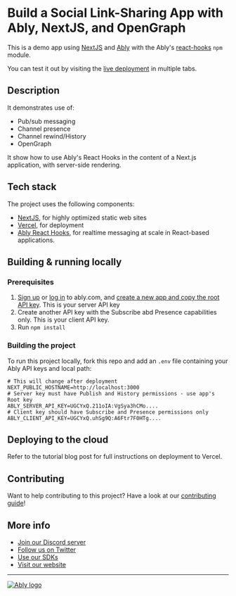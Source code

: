 # Build a Social Link-Sharing App with Ably, NextJS, and OpenGraph

This is a demo app using [NextJS](https://nextjs.org/) and [Ably](https://ably.com) with the Ably's [react-hooks](https://github.com/ably-labs/react-hooks) `npm` module.

You can test it out by visiting the [live deployment](https://ably-next-headlines-live.vercel.app/) in multiple tabs.

## Description

It demonstrates use of:

- Pub/sub messaging
- Channel presence
- Channel rewind/History
- OpenGraph

It show how to use Ably's React Hooks in the content of a Next.js application, with server-side rendering.

## Tech stack


The project uses the following components:

- [NextJS](https://nextjs.org/), for highly optimized static web sites
- [Vercel](https://vercel.com/), for deployment
- [Ably React Hooks](https://www.npmjs.com/package/@ably-labs/react-hooks), for realtime messaging at scale in React-based applications.

## Building & running locally

### Prerequisites

1. [Sign up](https://ably.com/signup) or [log in](https://ably.com/login) to ably.com, and [create a new app and copy the root API key](https://faqs.ably.com/setting-up-and-managing-api-keys). This is your server API key
2. Create another API key with the Subscribe abd Presence capabilities only. This is your client API key.
2. Run `npm install`

### Building the project

To run this project locally, fork this repo and add an `.env` file containing your Ably API keys and local path:

```
# This will change after deployment
NEXT_PUBLIC_HOSTNAME=http://localhost:3000
# Server key must have Publish and History permissions - use app's Root key
ABLY_SERVER_API_KEY=UGCYxQ.211oIA:VgSya3hCMo....
# Client key should have Subscribe and Presence permissions only
ABLY_CLIENT_API_KEY=UGCYxQ.uhSg9Q:A6Ftr7F0HTg....
```

## Deploying to the cloud

Refer to the tutorial blog post for full instructions on deployment to Vercel.

## Contributing

Want to help contributing to this project? Have a look at our [contributing guide](CONTRIBUTING.md)!

## More info

- [Join our Discord server](https://discord.gg/q89gDHZcBK)
- [Follow us on Twitter](https://twitter.com/ablyrealtime)
- [Use our SDKs](https://github.com/ably/)
- [Visit our website](https://ably.com)

---
[![Ably logo](https://static.ably.dev/badge-black.svg?ably-next-vercel-news)](https://ably.com)
